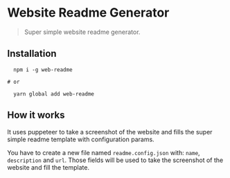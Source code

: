 # Website Readme Generator
> Super simple website readme generator.

## Installation
```
  npm i -g web-readme

# or

  yarn global add web-readme 
```

## How it works
It uses puppeteer to take a screenshot of the website and fills the super simple readme template with configuration params.

You have to create a new file named `readme.config.json` with: `name`, `description` and `url`.
Those fields will be used to take the screenshot of the website and fill the template.

